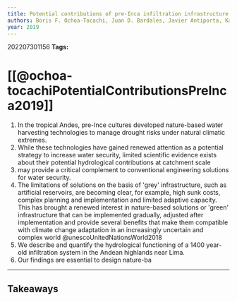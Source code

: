 ```yaml
---
title: Potential contributions of pre-Inca infiltration infrastructure to Andean water security
authors: Boris F. Ochoa-Tocachi, Juan D. Bardales, Javier Antiporta, Katya Pérez, Luis Acosta, Feng Mao, Zed Zulkafli, Junior Gil-Ríos, Oscar Angulo, Sam Grainger, Gena Gammie, Bert De Bièvre, Wouter Buytaert
year: 2019
---
```



202207301156
**Tags:** 

# [[@ochoa-tocachiPotentialContributionsPreInca2019]]

1. In the tropical Andes, pre-Ince cultures developed nature-based water harvesting technologies to manage drought risks under natural climatic extremes.
2. While these technologies have gained renewed attention as a potential strategy to increase water security, limited scientific evidence exists about their potential hydrological contributions at catchment scale
3. may provide a critical complement to conventional engineering solutions for water security.
4. The limitations of solutions on the basis of 'grey' infrastructure, such as artificial reservoirs, are becoming clear, for example, high sunk costs, complex planning and implementation and limited adaptive capacity. This has brought a renewed interest in nature-based solutions or 'green' infrastructure that can be implemented gradually, adjusted after implementation and provide several benefits that make them compatible with climate change adaptation in an increasingly uncertain and complex world @unescoUnitedNationsWorld2018
5. We describe and quantify the hydrological functioning of a 1400 year-old infiltration system in the Andean highlands near Lima.
6. Our findings are essential to design nature-ba



---
## Takeaways

